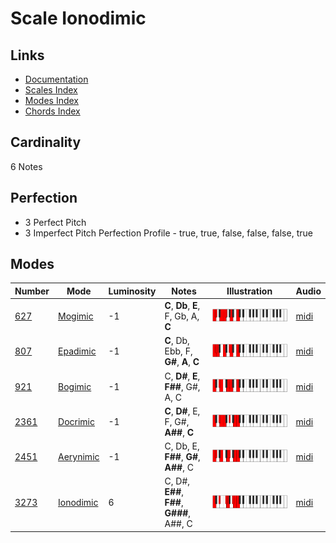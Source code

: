 # Scale Ionodimic

## Links

- [Documentation](README.md)
- [Scales Index](Scales.md)
- [Modes Index](Modes.md)
- [Chords Index](Chords.md)

## Cardinality

6 Notes

## Perfection

- 3 Perfect Pitch
- 3 Imperfect Pitch
Perfection Profile - true, true, false, false, false, true

## Modes

| Number | Mode | Luminosity | Notes | Illustration | Audio |
|--------|------|------------|-------|--------------|-------|
| [627](https://ianring.com/musictheory/scales/627) | [Mogimic](ModeMogimic.md) | -1 | **C**, **Db**, **E**, F, Gb, A, **C** | ![CNaturalMogimic](ModeCNaturalMogimic.png) | [midi](https://github.com/edipermadi/music/blob/main/docs/ModeCNaturalMogimic.mid?raw=true) | 
| [807](https://ianring.com/musictheory/scales/807) | [Epadimic](ModeEpadimic.md) | -1 | **C**, Db, Ebb, F, **G#**, **A**, **C** | ![CNaturalEpadimic](ModeCNaturalEpadimic.png) | [midi](https://github.com/edipermadi/music/blob/main/docs/ModeCNaturalEpadimic.mid?raw=true) | 
| [921](https://ianring.com/musictheory/scales/921) | [Bogimic](ModeBogimic.md) | -1 | C, **D#**, **E**, **F##**, G#, A, C | ![CNaturalBogimic](ModeCNaturalBogimic.png) | [midi](https://github.com/edipermadi/music/blob/main/docs/ModeCNaturalBogimic.mid?raw=true) | 
| [2361](https://ianring.com/musictheory/scales/2361) | [Docrimic](ModeDocrimic.md) | -1 | **C**, **D#**, E, F, G#, **A##**, **C** | ![CNaturalDocrimic](ModeCNaturalDocrimic.png) | [midi](https://github.com/edipermadi/music/blob/main/docs/ModeCNaturalDocrimic.mid?raw=true) | 
| [2451](https://ianring.com/musictheory/scales/2451) | [Aerynimic](ModeAerynimic.md) | -1 | C, Db, E, **F##**, **G#**, **A##**, C | ![CNaturalAerynimic](ModeCNaturalAerynimic.png) | [midi](https://github.com/edipermadi/music/blob/main/docs/ModeCNaturalAerynimic.mid?raw=true) | 
| [3273](https://ianring.com/musictheory/scales/3273) | [Ionodimic](ModeIonodimic.md) | 6 | C, D#, **E##**, **F##**, **G###**, A##, C | ![CNaturalIonodimic](ModeCNaturalIonodimic.png) | [midi](https://github.com/edipermadi/music/blob/main/docs/ModeCNaturalIonodimic.mid?raw=true) | 
